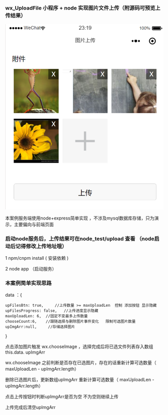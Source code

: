 ### wx_UploadFile   小程序 + node 实现图片文件上传（附源码可预览上传结果）

![实现效果](https://github.com/fancaixia/wx_UploadFile/blob/master/pic/001.png)

本案例服务端使用node+express简单实现 ，不涉及mysql数据库存储，只为演示，主要偏向与前端页面


### 启动node服务后，上传结果可在node_test/upload 查看 **（node启动后记得修改上传地址哦）**

1  npm/cnpm install   ( 安装依赖 )

2 node app  （启动服务）


### 本案例简单实现思路

data ：{

    upFilesBtn: true,     //上传数量 >= maxUploadLen  控制 添加按钮 显示隐藏
    upFilesProgress: false,   //上传进度显示隐藏
    maxUploadLen: 6,  //固定不变最多上传数量
    chooseCount:6,    //跟随选择与删除图片事件变化   限制可选图片数量
    upImgArr:null,     //存储选择图片

}



点击添加图片触发  wx.chooseImage ，选择完成后将已选文件列表存入数组 this.data. upImgArr

wx.chooseImage 之前判断是否存在已选图片，存在的话重新计算可选数量（ maxUploadLen - upImgArr.length）

删除已选图片后，更新数组upImgArr  重新计算可选数量（ maxUploadLen - upImgArr.length）

点击上传按钮时判断upImgArr是否为空  不为空则继续上传

上传完成后清空upImgArr
